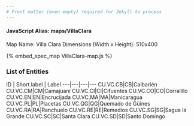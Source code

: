 ```yaml
---
# Front matter (even empty) required for Jekyll to process
---
```


#### JavaScript Alias: maps/VillaClara

Map Name: Villa Clara
Dimensions (Width x Height): 510x400



{% embed_spec_map VillaClara-map.js %}

### List of Entities

ID | Short label | Label
---|---|---|---
CU.VC.CB|CB|Caibarién
CU.VC.CM|CM|Camajuaní
CU.VC.CI|CI|Cifuentes
CU.VC.CO|CO|Corralillo
CU.VC.EN|EN|Encrucijada
CU.VC.MA|MA|Manicaragua
CU.VC.PL|PL|Placetas
CU.VC.QG|QG|Quemado de Güines
CU.VC.RA|RA|Ranchuelo
CU.VC.RE|RE|Remedios
CU.VC.SG|SG|Sagua la Grande
CU.VC.SC|SC|Santa Clara
CU.VC.SD|SD|Santo Domingo